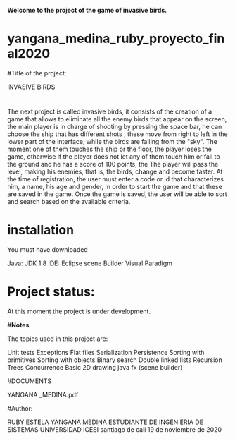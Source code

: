 **Welcome to the project of the game of invasive birds.**


# yangana_medina_ruby_proyecto_final2020

#Title of the project:

INVASIVE BIRDS

#
The next project is called invasive birds, it consists of the creation of a game that allows to eliminate all the enemy birds that appear on the screen, the main player is in charge of shooting by pressing the space bar, he can choose the ship that has different shots , these move from right to left in the lower part of the interface, while the birds are falling from the "sky". The moment one of them touches the ship or the floor, the player loses the game, otherwise if the player does not let any of them touch him or fall to the ground and he has a score of 100 points, the The player will pass the level, making his enemies, that is, the birds, change and become faster. At the time of registration, the user must enter a code or id that characterizes him, a name, his age and gender, in order to start the game and that these are saved in the game. Once the game is saved, the user will be able to sort and search based on the available criteria.


# **installation**

You must have downloaded

Java: JDK 1.8
IDE: Eclipse
scene Builder
Visual Paradigm

# **Project status:**

At this moment the project is under development.

#**Notes**

The topics used in this project are:

Unit tests
Exceptions
Flat files
Serialization
Persistence
Sorting with primitives
Sorting with objects
Binary search
Double linked lists
Recursion
Trees
Concurrence
Basic 2D drawing
java fx  (scene builder)

#DOCUMENTS



YANGANA _MEDINA.pdf

#Author:

RUBY ESTELA YANGANA MEDINA
ESTUDIANTE DE INGENIERIA DE SISTEMAS 
UNIVERSIDAD ICESI
santiago de cali 19 de noviembre de 2020







